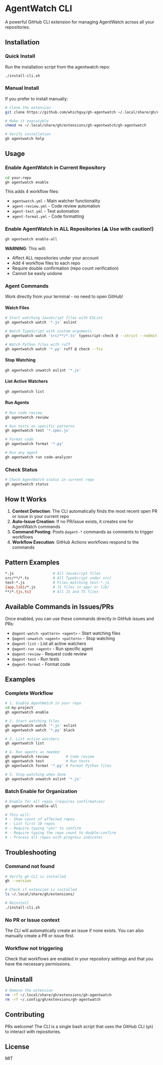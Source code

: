 # AgentWatch CLI

A powerful GitHub CLI extension for managing AgentWatch across all your repositories.

## Installation

### Quick Install

Run the installation script from the agentwatch repo:

```bash
./install-cli.sh
```

### Manual Install

If you prefer to install manually:

```bash
# Clone the extension
git clone https://github.com/whichguy/gh-agentwatch ~/.local/share/gh/extensions/gh-agentwatch

# Make it executable
chmod +x ~/.local/share/gh/extensions/gh-agentwatch/gh-agentwatch

# Verify installation
gh agentwatch help
```

## Usage

### Enable AgentWatch in Current Repository

```bash
cd your-repo
gh agentwatch enable
```

This adds 4 workflow files:
- `agentwatch.yml` - Main watcher functionality
- `agent-review.yml` - Code review automation
- `agent-test.yml` - Test automation
- `agent-format.yml` - Code formatting

### Enable AgentWatch in ALL Repositories (⚠️ Use with caution!)

```bash
gh agentwatch enable-all
```

**WARNING**: This will:
- Affect ALL repositories under your account
- Add 4 workflow files to each repo
- Require double confirmation (repo count verification)
- Cannot be easily undone

### Agent Commands

Work directly from your terminal - no need to open GitHub!

#### Watch Files
```bash
# Start watching JavaScript files with ESLint
gh agentwatch watch '*.js' eslint

# Watch TypeScript with custom arguments
gh agentwatch watch 'src/**/*.ts' typescript-check @ --strict --noEmit

# Watch Python files with ruff
gh agentwatch watch '*.py' ruff @ check --fix
```

#### Stop Watching
```bash
gh agentwatch unwatch eslint '*.js'
```

#### List Active Watchers
```bash
gh agentwatch list
```

#### Run Agents
```bash
# Run code review
gh agentwatch review

# Run tests on specific patterns
gh agentwatch test '*.spec.js'

# Format code
gh agentwatch format '*.py'

# Run any agent
gh agentwatch run code-analyzer
```

### Check Status
```bash
# Check AgentWatch status in current repo
gh agentwatch status
```

## How It Works

1. **Context Detection**: The CLI automatically finds the most recent open PR or issue in your current repo
2. **Auto-Issue Creation**: If no PR/issue exists, it creates one for AgentWatch commands
3. **Command Posting**: Posts `@agent-*` commands as comments to trigger workflows
4. **Workflow Execution**: GitHub Actions workflows respond to the commands

## Pattern Examples

```bash
*.js                  # All JavaScript files
src/**/*.ts           # All TypeScript under src/
test-*.js             # Files matching test-*.js
{app,lib}/*.js        # JS files in app/ or lib/
**/*.{js,ts}          # All JS and TS files
```

## Available Commands in Issues/PRs

Once enabled, you can use these commands directly in GitHub issues and PRs:

- `@agent-watch <pattern> <agent>` - Start watching files
- `@agent-unwatch <agent> <pattern>` - Stop watching
- `@agent-list` - List all active watchers
- `@agent-run <agent>` - Run specific agent
- `@agent-review` - Request code review
- `@agent-test` - Run tests
- `@agent-format` - Format code

## Examples

### Complete Workflow

```bash
# 1. Enable AgentWatch in your repo
cd my-project
gh agentwatch enable

# 2. Start watching files
gh agentwatch watch '*.js' eslint
gh agentwatch watch '*.py' black

# 3. List active watchers
gh agentwatch list

# 4. Run agents as needed
gh agentwatch review        # Code review
gh agentwatch test          # Run tests
gh agentwatch format '*.py' # Format Python files

# 5. Stop watching when done
gh agentwatch unwatch eslint '*.js'
```

### Batch Enable for Organization

```bash
# Enable for all repos (requires confirmation)
gh agentwatch enable-all

# This will:
# - Show count of affected repos
# - List first 10 repos
# - Require typing "yes" to confirm
# - Require typing the repo count to double-confirm
# - Process all repos with progress indicator
```

## Troubleshooting

### Command not found
```bash
# Verify gh CLI is installed
gh --version

# Check if extension is installed
ls ~/.local/share/gh/extensions/

# Reinstall
./install-cli.sh
```

### No PR or Issue context
The CLI will automatically create an issue if none exists. You can also manually create a PR or issue first.

### Workflow not triggering
Check that workflows are enabled in your repository settings and that you have the necessary permissions.

## Uninstall

```bash
# Remove the extension
rm -rf ~/.local/share/gh/extensions/gh-agentwatch
rm -rf ~/.config/gh/extensions/gh-agentwatch
```

## Contributing

PRs welcome! The CLI is a single bash script that uses the GitHub CLI (`gh`) to interact with repositories.

## License

MIT